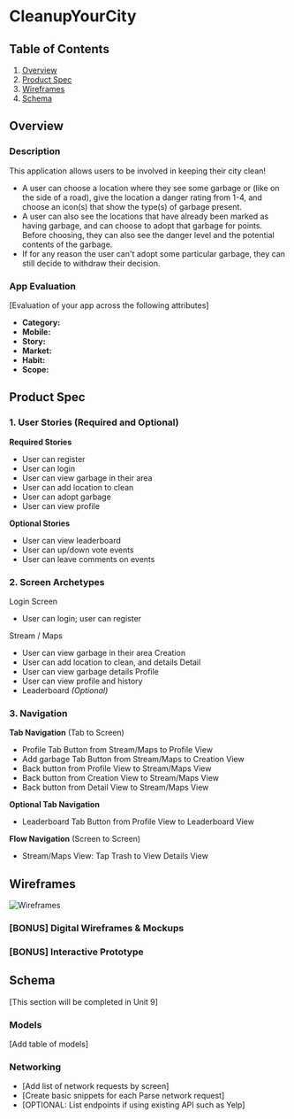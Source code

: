# CleanupYourCity

## Table of Contents
1. [Overview](#Overview)
1. [Product Spec](#Product-Spec)
1. [Wireframes](#Wireframes)
2. [Schema](#Schema)

## Overview

### Description
This application allows users to be involved in keeping their city clean!
- A user can choose a location where they see some garbage or (like on 
the side of a road), give the location a danger rating from 1-4, and choose 
an icon(s) that show the type(s) of garbage present.
- A user can also see the locations that have already been marked as
having garbage, and can choose to adopt that garbage for points. Before 
choosing, they can also see the danger level and the potential contents of
the garbage.
- If for any reason the user can't adopt some particular garbage, they can 
still decide to withdraw their decision.

### App Evaluation
[Evaluation of your app across the following attributes]
- **Category:**
- **Mobile:**
- **Story:**
- **Market:**
- **Habit:**
- **Scope:**

## Product Spec

### 1. User Stories (Required and Optional)
**Required Stories**

* User can register
* User can login
* User can view garbage in their area
* User can add location to clean
* User can adopt garbage
* User can view profile

**Optional Stories**

* User can view leaderboard
* User can up/down vote events
* User can leave comments on events


### 2. Screen Archetypes
Login Screen
* User can login; user can register

Stream / Maps
* User can view garbage in their area
Creation
* User can add location to clean, and details 
Detail
* User can view garbage details
Profile
* User can view profile and history
* Leaderboard *(Optional)* 


### 3. Navigation
**Tab Navigation** (Tab to Screen)

* Profile Tab Button from Stream/Maps to Profile View
* Add garbage Tab Button from Stream/Maps to Creation View
* Back button from Profile View to Stream/Maps View
* Back button from Creation View to Stream/Maps View
* Back button from Detail View to Stream/Maps View

**Optional Tab Navigation**
* Leaderboard Tab Button from Profile View to Leaderboard View

**Flow Navigation** (Screen to Screen)

* Stream/Maps View: Tap Trash to View Details View


## Wireframes

![Wireframes](https://i.imgur.com/FuSb40N.jpg)

### [BONUS] Digital Wireframes & Mockups


### [BONUS] Interactive Prototype


## Schema 
[This section will be completed in Unit 9]

### Models
[Add table of models]


### Networking
- [Add list of network requests by screen]
- [Create basic snippets for each Parse network request]
- [OPTIONAL: List endpoints if using existing API such as Yelp]

